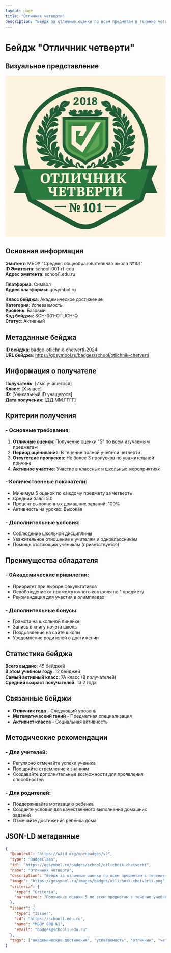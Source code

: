 ```yaml
---
layout: page
title: "Отличник четверти"
description: "Бейдж за отличные оценки по всем предметам в течение четверти"
---
```


# Бейдж "Отличник четверти"

## Визуальное представление
![Отличник четверти](../assets/images/badges/otlichnik-chetverti-badge.png)

## Основная информация

**Эмитент**: МБОУ "Средняя общеобразовательная школа №101"  
**ID Эмитента**: school-001-rf-edu  
**Адрес эмитента**: school1.edu.ru  

**Платформа**: Символ  
**Адрес платформы**: gosymbol.ru  

**Класс бейджа**: Академическое достижение  
**Категория**: Успеваемость  
**Уровень**: Базовый  
**Код бейджа**: SCH-001-OTLICH-Q  
**Статус**: Активный  

## Метаданные бейджа

**ID бейджа**: badge-otlichnik-chetverti-2024  
**URL бейджа**: https://gosymbol.ru/badges/school/otlichnik-chetverti  

## Информация о получателе

**Получатель**: [Имя учащегося]  
**Класс**: [X класс]  
**ID**: [Уникальный ID учащегося]  
**Дата получения**: [ДД.ММ.ГГГГ]  

## Критерии получения

### - Основные требования:
1. **Отличные оценки**: Получение оценки "5" по всем изучаемым предметам
2. **Период оценивания**: В течение полной учебной четверти
3. **Отсутствие пропусков**: Не более 3 пропусков по уважительной причине
4. **Активное участие**: Участие в классных и школьных мероприятиях

### - Количественные показатели:
- Минимум 5 оценок по каждому предмету за четверть
- Средний балл: 5.0
- Процент выполненных домашних заданий: 100%
- Активность на уроках: Высокая

### - Дополнительные условия:
- Соблюдение школьной дисциплины
- Уважительное отношение к учителям и одноклассникам
- Помощь отстающим ученикам (приветствуется)

## Преимущества обладателя

### - 0Академические привилегии:
- Приоритет при выборе факультативов
- Освобождение от промежуточного контроля по 1 предмету
- Рекомендация для участия в олимпиадах

### - Дополнительные бонусы:
- Грамота на школьной линейке
- Запись в книгу почета школы  
- Поздравление на сайте школы
- Уведомление родителей о достижении

## Статистика бейджа

**Всего выдано**: 45 бейджей  
**В этом учебном году**: 12 бейджей  
**Самый активный класс**: 7А класс (8 получателей)  
**Средний возраст получателей**: 13.2 года  

## Связанные бейджи

- **Отличник года** - Следующий уровень
- **Математический гений** - Предметная специализация
- **Активист класса** - Социальная активность

## Методические рекомендации

### - Для учителей:
- Регулярно отмечайте успехи ученика
- Поощряйте стремление к знаниям
- Создавайте дополнительные возможности для проявления способностей

### - Для родителей:
- Поддерживайте мотивацию ребенка
- Создайте условия для качественного выполнения домашних заданий
- Отмечайте достижения ребенка дома

## JSON-LD метаданные

```json
{
  "@context": "https://w3id.org/openbadges/v2",
  "type": "BadgeClass",
  "id": "https://gosymbol.ru/badges/school/otlichnik-chetverti",
  "name": "Отличник четверти",
  "description": "Бейдж за отличные оценки по всем предметам в течение четверти",
  "image": "https://gosymbol.ru/images/badges/otlichnik-chetverti.png",
  "criteria": {
    "type": "Criteria",
    "narrative": "Получение оценки 5 по всем предметам в течение учебной четверти при активном участии в школьной жизни"
  },
  "issuer": {
    "type": "Issuer",
    "id": "https://school1.edu.ru",
    "name": "МБОУ СОШ №1",
    "email": "badges@school1.edu.ru"
  },
  "tags": ["академические достижения", "успеваемость", "отличник", "четверть", "школа"]
}
```

